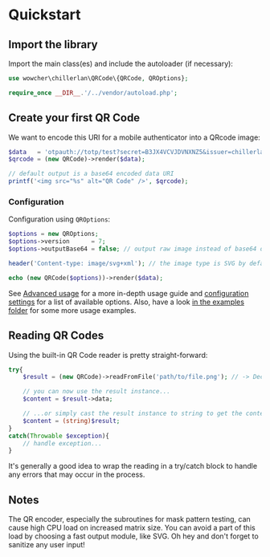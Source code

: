 # Quickstart

## Import the library

Import the main class(es) and include the autoloader (if necessary):
```php
use wowcher\chillerlan\QRCode\{QRCode, QROptions};

require_once __DIR__.'/../vendor/autoload.php';
```


## Create your first QR Code

We want to encode this URI for a mobile authenticator into a QRcode image:
```php
$data   = 'otpauth://totp/test?secret=B3JX4VCVJDVNXNZ5&issuer=chillerlan.net';
$qrcode = (new QRCode)->render($data);

// default output is a base64 encoded data URI
printf('<img src="%s" alt="QR Code" />', $qrcode);
```


### Configuration

Configuration using `QROptions`:

```php
$options = new QROptions;
$options->version      = 7;
$options->outputBase64 = false; // output raw image instead of base64 data URI

header('Content-type: image/svg+xml'); // the image type is SVG by default

echo (new QRCode($options))->render($data);
```

See [Advanced usage](../Usage/Advanced-usage.md) for a more in-depth usage guide
and [configuration settings](../Usage/Configuration-settings.md) for a list of available options.
Also, have a look [in the examples folder](https://github.com/chillerlan/php-qrcode/tree/main/examples) for some more usage examples.


## Reading QR Codes

Using the built-in QR Code reader is pretty straight-forward:
```php
try{
	$result = (new QRCode)->readFromFile('path/to/file.png'); // -> DecoderResult

	// you can now use the result instance...
	$content = $result->data;

	// ...or simply cast the result instance to string to get the content
	$content = (string)$result;
}
catch(Throwable $exception){
	// handle exception...
}
```
It's generally a good idea to wrap the reading in a try/catch block to handle any errors that may occur in the process.


## Notes
The QR encoder, especially the subroutines for mask pattern testing, can cause high CPU load on increased matrix size.
You can avoid a part of this load by choosing a fast output module, like SVG.
Oh hey and don't forget to sanitize any user input!
